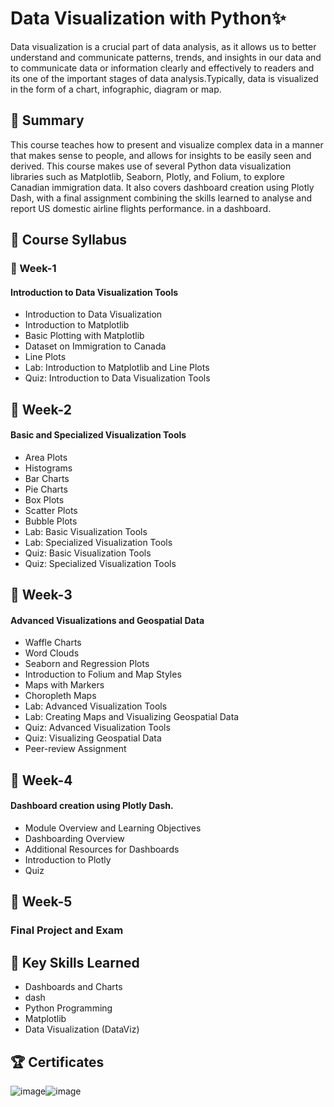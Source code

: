 # Data Visualization with Python✨

Data visualization is a crucial part of data analysis, as it allows us to better understand and communicate patterns, trends, and insights in our data and 
to communicate data or information clearly and effectively to readers and its one of the important stages of data analysis.Typically, data is visualized in the form of a chart, infographic, diagram or map.

## 📄 Summary

This course teaches how to present and visualize complex data in a manner that makes sense to people, and allows for insights to be easily seen and derived.
This course makes use of several Python data visualization libraries such as Matplotlib, Seaborn, Plotly, and Folium, to explore Canadian immigration data. 
It also covers dashboard creation using Plotly Dash, with a final assignment combining the skills learned to analyse and report US domestic airline flights performance. in a dashboard.

## 📑  Course Syllabus

### 📅 Week-1
#### Introduction to Data Visualization Tools

- Introduction to Data Visualization
- Introduction to Matplotlib
- Basic Plotting with Matplotlib
- Dataset on Immigration to Canada
- Line Plots
- Lab: Introduction to Matplotlib and Line Plots
- Quiz: Introduction to Data Visualization Tools

## 📅 Week-2
#### Basic and Specialized Visualization Tools

- Area Plots
- Histograms
- Bar Charts
- Pie Charts
- Box Plots
- Scatter Plots
- Bubble Plots
- Lab: Basic Visualization Tools
- Lab: Specialized Visualization Tools
- Quiz: Basic Visualization Tools
- Quiz: Specialized Visualization Tools

## 📅 Week-3

#### Advanced Visualizations and Geospatial Data

- Waffle Charts
- Word Clouds
- Seaborn and Regression Plots
- Introduction to Folium and Map Styles
- Maps with Markers
- Choropleth Maps
- Lab: Advanced Visualization Tools
- Lab: Creating Maps and Visualizing Geospatial Data
- Quiz: Advanced Visualization Tools
- Quiz: Visualizing Geospatial Data
- Peer-review Assignment

## 📅 Week-4

#### Dashboard creation using Plotly Dash.
- Module Overview and Learning Objectives
- Dashboarding Overview
- Additional Resources for Dashboards
- Introduction to Plotly
- Quiz

## 📅 Week-5

### Final Project and Exam

## 🔑 Key Skills Learned

- Dashboards and Charts
- dash
- Python Programming
- Matplotlib
- Data Visualization (DataViz)

## 🏆 Certificates
![image](https://user-images.githubusercontent.com/112087783/230201038-3a155271-a520-4eb0-b3a2-2c573c6e3f8d.png)![image](https://user-images.githubusercontent.com/112087783/230201683-9644d7d7-e7b1-4798-a2db-5e36768d2224.png)

